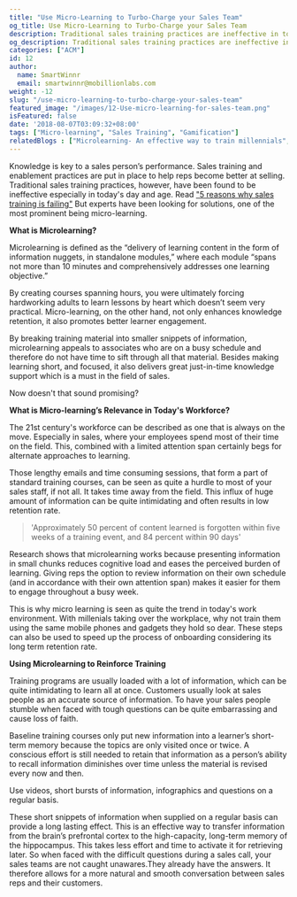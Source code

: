 ```yaml
---
title: "Use Micro-Learning to Turbo-Charge your Sales Team"
og_title: Use Micro-Learning to Turbo-Charge your Sales Team
description: Traditional sales training practices are ineffective in today's day and age. How can Micro-learning help?
og_description: Traditional sales training practices are ineffective in today's day and age. How can Micro-learning help?
categories: ["ACM"]
id: 12
author:
  name: SmartWinnr
  email: smartwinnr@mobillionlabs.com
weight: -12
slug: "/use-micro-learning-to-turbo-charge-your-sales-team"
featured_image: "/images/12-Use-micro-learning-for-sales-team.png"
isFeatured: false
date: '2018-08-07T03:09:32+08:00'
tags: ["Micro-learning", "Sales Training", "Gamification"]
relatedBlogs : ["Microlearning- An effective way to train millennials", "Microlearning as a supplement for LMS", "Training the Millennials 5 Strategies that Work", "5 Ways to make Compliance Training Fun and Engaging", "How Good Product Knowledge help Sales Teams to Sell Effectively"]
---
```



Knowledge is key to a sales person’s performance. Sales training and enablement practices are put in place to help reps become better at selling. Traditional sales training practices, however, have been found to be ineffective especially in today's day and age. Read ["5 reasons why sales training is failing"](https://smartwinnr.com/post/5-reasons-your-sales-training-is-failing/) But experts have been looking for solutions, one of the most prominent being micro-learning.

**What is Microlearning?**

Microlearning is defined as the “delivery of learning content in the form of information nuggets, in standalone modules,” where each module “spans not more than 10 minutes and comprehensively addresses one learning objective.”

By  creating courses spanning hours, you were ultimately forcing hardworking adults to learn lessons by heart which doesn’t seem very practical. Micro-learning, on the other hand, not only enhances knowledge retention, it also promotes better learner engagement.

By breaking training material into smaller snippets of information, microlearning appeals to associates who are on a busy schedule and therefore do not have time to sift through all that material. Besides making learning short, and focused, it also delivers great just-in-time knowledge support which is a must in the field of sales.

Now doesn't that sound promising?

**What is Micro-learning’s Relevance in Today's Workforce?**

The 21st century's workforce can be described as one that is always on the move. Especially in sales, where your employees spend most of their time on the field. This, combined with a limited attention span certainly begs for alternate approaches to learning.

Those lengthy emails and time consuming sessions, that form a part of standard training courses, can be seen as quite a hurdle to most of your sales staff, if not all. It takes time away from the field. This influx of huge amount of information can be quite intimidating and often results in low retention rate.

> 'Approximately 50 percent of content learned is forgotten within five weeks of a training event, and 84 percent within 90 days'

Research shows that microlearning works because presenting information in small chunks reduces cognitive load and eases the perceived burden of learning. Giving reps the option to review information on their own schedule (and in accordance with their own attention span) makes it easier for them to engage throughout a busy week.

This is why micro learning is seen as quite the trend in today's work environment. With millenials taking over the workplace, why not train them using the same mobile phones and gadgets they hold so dear. These steps can also be used to speed up the process of onboarding considering its long term retention rate.

**Using Microlearning to Reinforce Training**

Training programs are usually loaded with a lot of information, which can be quite intimidating to learn all at once. Customers usually look at sales people as an accurate source of information. To have your sales people stumble when faced with tough questions can be quite embarrassing and cause loss of faith.

Baseline training courses only put new information into a learner’s short-term memory because the topics are only visited once or twice. A conscious effort is still needed to retain that information as a person’s ability to recall information diminishes over time unless the material is revised every now and then.

<!-- {{ < light-green-box "Use videos, short bursts of information, infographics and questions on a regular basis." > }} -->

Use videos, short bursts of information, infographics and questions on a regular basis.

These short snippets of information when supplied on a regular basis can provide a long lasting effect. This is an effective way to transfer information from the brain’s prefrontal cortex to the high-capacity, long-term memory of the hippocampus. This takes less effort and time to activate it for retrieving later. So when faced with the difficult questions during a sales call, your sales teams are not caught unawares.They already have the answers. It therefore allows for a more natural and smooth conversation between sales reps and their customers.

